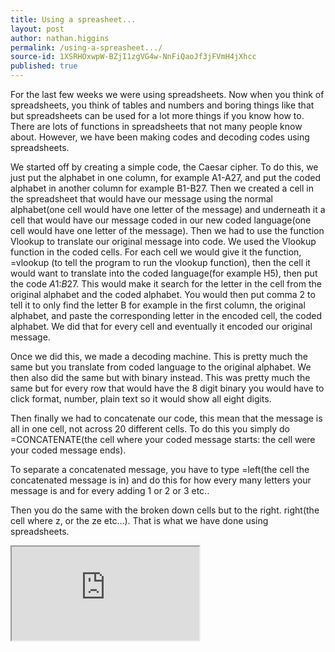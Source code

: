 ```yaml
---
title: Using a spreasheet...
layout: post
author: nathan.higgins
permalink: /using-a-spreasheet.../
source-id: 1XSRHOxwpW-BZjI1zgVG4w-NnFiQaoJf3jFVmH4jXhcc
published: true
---
```

For the last few weeks we were using spreadsheets. Now when you think of spreadsheets, you think of tables and numbers and boring things like that but spreadsheets can be used for a lot more things if you know how to. There are lots of functions in spreadsheets that not many people know about. However, we have been making codes and decoding codes using spreadsheets.

We started off by creating a simple code, the Caesar cipher. To do this, we just put the alphabet in one column, for example A1-A27, and put the coded alphabet in another column for example B1-B27.  Then we created a cell in the spreadsheet that would have our message using the normal alphabet(one cell would have one letter of the message) and underneath it a cell that would have our message coded in our new coded language(one cell would have one letter of the message). Then we had to use the function Vlookup to translate our original message into code. We used the Vlookup function in the coded cells. For each cell we would give it the function, =vlookup (to tell the program to run the vlookup function), then the cell it would want to translate into the coded language(for example H5), then put the code $A$1:$B$27. This would make it search for the letter in the cell from the original alphabet and the coded alphabet. You would then put comma 2 to tell it to only find the letter B for example in the first column, the original alphabet, and paste the corresponding letter in the encoded cell, the coded alphabet. We did that for every cell and eventually it encoded our original message. 

Once we did this, we made a decoding machine. This is pretty much the same but you translate from coded language to the original alphabet.  We then also did the same but with binary instead. This was pretty much the same but for every row that would have the 8 digit binary you would have to click format, number, plain text so it would show all eight digits.

Then finally we had to concatenate our code, this mean that the message is all in one cell, not across 20 different cells. To do this you simply do =CONCATENATE(the cell where your coded message starts: the cell were your coded message ends).

 To separate a concatenated message, you have to type =left(the cell the concatenated message is in) and do this for how every many letters your message is and for every adding 1 or 2 or 3 etc.. 

Then you do the same with the broken down cells but to the right. right(the cell where z, or the ze etc…). That is what we have done using spreadsheets.

<iframe width: 200px;
        height: 150px;
src="https://docs.google.com/spreadsheets/d/e/2PACX-1vShm9DGx1crJ8KZueAECxzr2dM2Dkh8E8wx3A-MM6i8rwWShGhs0WDTHEH-MHgKe8pGZumhV-xaE1AB/pubhtml?widget=true&amp;headers=false"></iframe>
